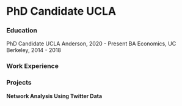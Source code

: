 #  PhD Candidate UCLA 

### Education
PhD Candidate UCLA Anderson, 2020 - Present 
BA Economics, UC Berkeley, 2014 - 2018 

### Work Experience 

### Projects 
**Network Analysis Using Twitter Data**


